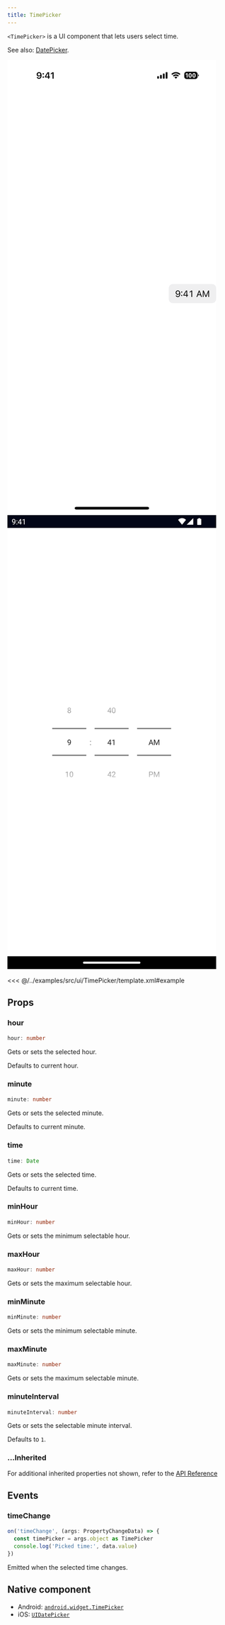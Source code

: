 ```yaml
---
title: TimePicker
---
```


<!-- TODO: Add flavors -->

`<TimePicker>` is a UI component that lets users select time.

See also: [DatePicker](/ui/date-picker).

<DeviceFrame type="ios">
<img src="../assets/images/screenshots/ios/TimePicker.png"/>
</DeviceFrame>
<DeviceFrame type="android">
<img src="../assets/images/screenshots/android/TimePicker.png"/>
</DeviceFrame>

<<< @/../examples/src/ui/TimePicker/template.xml#example

## Props

### hour

```ts
hour: number
```

Gets or sets the selected hour.

Defaults to current hour.

### minute

```ts
minute: number
```

Gets or sets the selected minute.

Defaults to current minute.

### time

```ts
time: Date
```

Gets or sets the selected time.

Defaults to current time.

### minHour

```ts
minHour: number
```

Gets or sets the minimum selectable hour.

### maxHour

```ts
maxHour: number
```

Gets or sets the maximum selectable hour.

### minMinute

```ts
minMinute: number
```

Gets or sets the minimum selectable minute.

### maxMinute

```ts
maxMinute: number
```

Gets or sets the maximum selectable minute.

### minuteInterval

```ts
minuteInterval: number
```

Gets or sets the selectable minute interval.

Defaults to `1`.

### ...Inherited

For additional inherited properties not shown, refer to the [API Reference](/api/class/TimePicker)

## Events

### timeChange

```ts
on('timeChange', (args: PropertyChangeData) => {
  const timePicker = args.object as TimePicker
  console.log('Picked time:', data.value)
})
```

Emitted when the selected time changes.

## Native component

- Android: [`android.widget.TimePicker`](https://developer.android.com/reference/android/widget/TimePicker)
- iOS: [`UIDatePicker`](https://developer.apple.com/documentation/uikit/uidatepicker)
